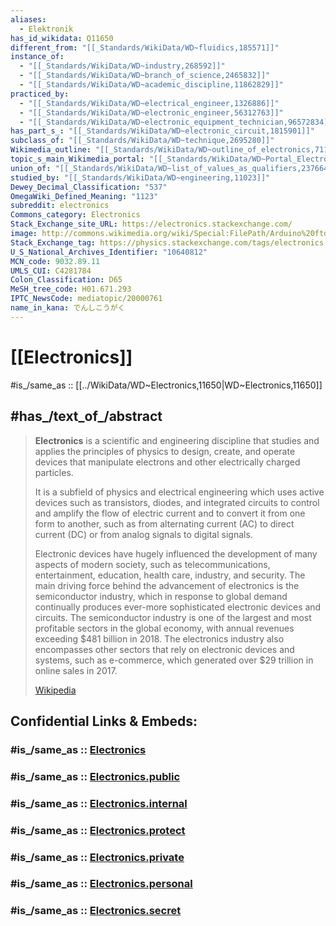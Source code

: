 ```yaml
---
aliases:
  - Elektronik
has_id_wikidata: Q11650
different_from: "[[_Standards/WikiData/WD~fluidics,185571]]"
instance_of:
  - "[[_Standards/WikiData/WD~industry,268592]]"
  - "[[_Standards/WikiData/WD~branch_of_science,2465832]]"
  - "[[_Standards/WikiData/WD~academic_discipline,11862829]]"
practiced_by:
  - "[[_Standards/WikiData/WD~electrical_engineer,1326886]]"
  - "[[_Standards/WikiData/WD~electronic_engineer,56312763]]"
  - "[[_Standards/WikiData/WD~electronic_equipment_technician,96572834]]"
has_part_s_: "[[_Standards/WikiData/WD~electronic_circuit,1815901]]"
subclass_of: "[[_Standards/WikiData/WD~technique,2695280]]"
Wikimedia_outline: "[[_Standards/WikiData/WD~outline_of_electronics,7112614]]"
topic_s_main_Wikimedia_portal: "[[_Standards/WikiData/WD~Portal_Electronics,8210977]]"
union_of: "[[_Standards/WikiData/WD~list_of_values_as_qualifiers,23766486]]"
studied_by: "[[_Standards/WikiData/WD~engineering,11023]]"
Dewey_Decimal_Classification: "537"
OmegaWiki_Defined_Meaning: "1123"
subreddit: electronics
Commons_category: Electronics
Stack_Exchange_site_URL: https://electronics.stackexchange.com/
image: http://commons.wikimedia.org/wiki/Special:FilePath/Arduino%20ftdi%20chip-1.jpg
Stack_Exchange_tag: https://physics.stackexchange.com/tags/electronics
U_S_National_Archives_Identifier: "10640812"
MCN_code: 9032.89.11
UMLS_CUI: C4281784
Colon_Classification: D65
MeSH_tree_code: H01.671.293
IPTC_NewsCode: mediatopic/20000761
name_in_kana: でんしこうがく
---
```


# [[Electronics]] 

#is_/same_as :: [[../WikiData/WD~Electronics,11650|WD~Electronics,11650]] 

## #has_/text_of_/abstract 

> **Electronics** is a scientific and engineering discipline 
> that studies and applies the principles of physics to design, create, 
> and operate devices that manipulate electrons and other electrically charged particles. 
> 
> It is a subfield of physics and electrical engineering 
> which uses active devices such as transistors, diodes, and integrated circuits 
> to control and amplify the flow of electric current 
> and to convert it from one form to another, 
> such as from alternating current (AC) to direct current (DC) 
> or from analog signals to digital signals.
>
> Electronic devices have hugely influenced the development of many aspects of modern society, such as telecommunications, entertainment, education, health care, industry, and security. The main driving force behind the advancement of electronics is the semiconductor industry, which in response to global demand continually produces ever-more sophisticated electronic devices and circuits. The semiconductor industry is one of the largest and most profitable sectors in the global economy, with annual revenues exceeding $481 billion in 2018. The electronics industry also encompasses other sectors that rely on electronic devices and systems, such as e-commerce, which generated over $29 trillion in online sales in 2017.
>
> [Wikipedia](https://en.wikipedia.org/wiki/Electronics) 


## Confidential Links & Embeds: 

### #is_/same_as :: [Electronics](/_Standards/Technology/Electronics.md) 

### #is_/same_as :: [Electronics.public](/_public/Technology/Electronics.public.md) 

### #is_/same_as :: [Electronics.internal](/_internal/Technology/Electronics.internal.md) 

### #is_/same_as :: [Electronics.protect](/_protect/Technology/Electronics.protect.md) 

### #is_/same_as :: [Electronics.private](/_private/Technology/Electronics.private.md) 

### #is_/same_as :: [Electronics.personal](/_personal/Technology/Electronics.personal.md) 

### #is_/same_as :: [Electronics.secret](/_secret/Technology/Electronics.secret.md)

